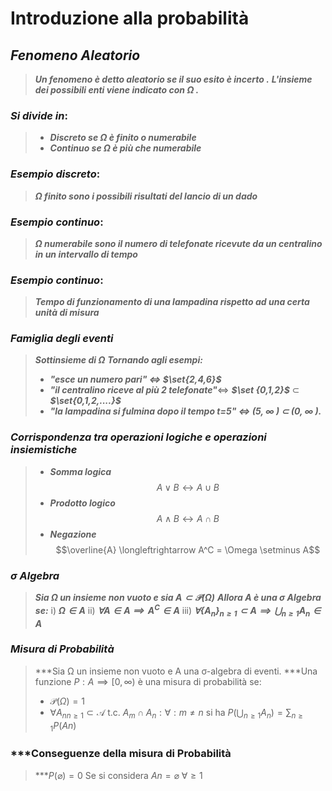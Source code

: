 # Introduzione alla probabilità

## ***Fenomeno Aleatorio*** 
>***Un fenomeno è detto aleatorio se il suo esito è incerto .***
>***L'insieme dei possibili enti viene indicato con $\Omega$ .***

### ***Si divide in***:
>- ***Discreto se $\Omega$ è finito o numerabile***
>- ***Continuo se $\Omega$ è più che numerabile***

### ***Esempio discreto***:
>***$\Omega$ finito sono i possibili risultati del lancio di un dado***

### ***Esempio continuo***: 
> ***$\Omega$ numerabile sono il numero di telefonate ricevute da un centralino in un intervallo di tempo***

### ***Esempio continuo***: 
> ***Tempo di funzionamento di una lampadina rispetto ad una certa unità di misura***

### ***Famiglia degli eventi*** 
> ***Sottinsieme di $\Omega$***
> ***Tornando agli esempi:***
> - ***"esce un numero pari" $\iff$ $\set{2,4,6}$*** 
> - ***"il centralino riceve al più 2 telefonate"***$\iff$ ***$\set {0,1,2}$***  $\subset$  ***$\set{0,1,2,....}$***
> - ***"la lampadina si fulmina dopo il tempo t=5" $\iff$ (5, $\infty$ ) $\subset$ (0, $\infty$ ).***

### ***Corrispondenza tra operazioni logiche e operazioni insiemistiche***

>- ***Somma logica***  $$A\lor B\longleftrightarrow A\cup B$$ 
>- ***Prodotto logico***$$A\land B \longleftrightarrow A\cap B$$
>- ***Negazione*** $$\overline{A} \longleftrightarrow A^C = \Omega \setminus A$$

### ***$\sigma$ Algebra***
>***Sia $\Omega$ un insieme non vuoto e sia $A\subset\mathcal{P}(\Omega)$***
>***Allora A è una $\sigma$ Algebra se:***
> i) ***$\Omega\in A$***
> 	ii) ***$\forall A \in A \implies A^C \in A$*** 
> 		iii) ***$\forall\{A_n\}_{n\geq1}\subset A \implies\bigcup_{n\geq1} A_n \in A$***  

### ***Misura di Probabilità***
>***Sia Ω un insieme non vuoto e A una σ-algebra di eventi.
>***Una funzione $P:A\implies [0,\infty)$  è una misura di probabilità se:
>- $\mathcal{P}(\Omega) =1$  
>- $\forall {A_{n} }_{n \geqslant 1} \subset \mathcal{A}$ t.c. $A_{m}\cap A_{n}: \forall : m\neq n$ si ha  $P(\bigcup_{n\geq1} A_n)= \sum_{n\geq 1} P(An)$

### ***Conseguenze della misura di Probabilità

>***$P(\varnothing)=0$
>Se si considera $An=\varnothing$  $\forall \geq1$







